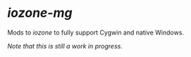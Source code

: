 # _iozone-mg_
Mods to _iozone_ to fully support Cygwin and native Windows.

_Note that this is still a work in progress._
